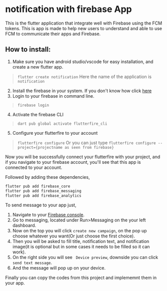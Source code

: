 # notification with firebase App
This is the flutter application that integrate well with Firebase using the FCM tokens. This is app is made to help new users to understand and able to use FCM to communicate their apps and Firebase.

## How to install:
1. Make sure you have android studio/vscode for easy installation, and create a new flutter app.
> `flutter create notification`
> Here the name of the application is `notification`
2. Install the firebase in your system. If you don't know how click [here](https://firebase.google.com/docs/flutter/setup?platform=android)
3. Login to your firebase in command line.
> `firebase login`
4. Activate the firebase CLI
> `dart pub global activate flutterfire_cli`
5. Configure your flutterfire to your account
> `flutterfire configure`
> Or you can just type `flutterfire configure --project={projectname as seen from firebase}`

Now you will be successfully connect your flutterfire with your project, and if you navigate to your firebase account, you'll see that this app is connected to your account.

Followed by adding these dependencies,
```bash
flutter pub add firebase_core
flutter pub add firebase_messaging
flutter pub add firebase_analytics
```

To send message to your app just,
1. Navigate to your [Firebase console](https://console.firebase.google.com).
2. Go to messaging, located under Run>Messaging on the your left dashboard.
3. Now on the top you will click `create new campaign`, on the pop up choose whatever you want(Or just choose the first choice).
4. Then you will be asked to fill title, notification text, and notification image(it is optional but in some cases it needs to be filled so it can work).
5. On the right side you will see ` Device preview`, downside you can click `send text message`.
6. And the message will pop up on your device.


Finally you can copy the codes from this project and implememnt them in your app.